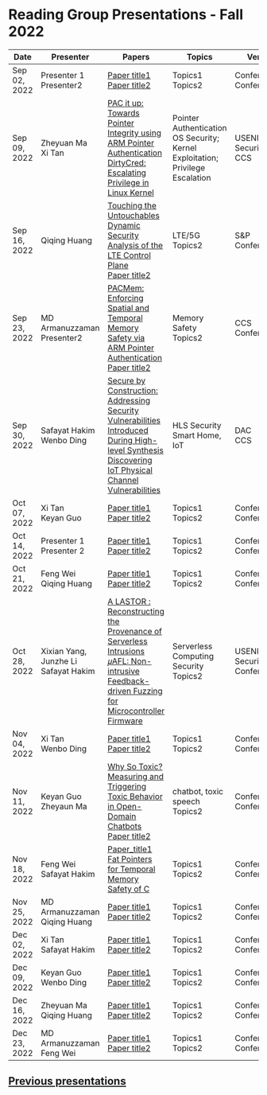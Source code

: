 # Reading Group Presentations - Fall 2022
| Date         | Presenter | Papers                                                                                                                       | Topics                          | Venue              | Year            | Recording     | Slides     |
|--------------|-----------|------------------------------------------------------------------------------------------------------------------------------|---------------------------------|--------------------|-----------------|-----------|--------|
|Sep 02, 2022| Presenter 1 <br> Presenter2 | [Paper title1](link) <br> [Paper title2](Link) | Topics1 <br> Topics2 | Conference1 <br> Conference2 | Year|||
|Sep 09, 2022| Zheyuan Ma <br> Xi Tan | [PAC it up: Towards Pointer Integrity using ARM Pointer Authentication](https://www.usenix.org/system/files/sec19fall_liljestrand_prepub.pdf) <br> [DirtyCred: Escalating Privilege in Linux Kernel](Link) | Pointer Authentication <br> OS Security; Kernel Exploitation; Privilege Escalation | USENIX Security <br> CCS | 2019 <br> 2022 |||
|Sep 16, 2022| Qiqing Huang | [Touching the Untouchables Dynamic Security Analysis of the LTE Control Plane](link) <br> [Paper title2](Link) | LTE/5G <br> Topics2 | S&P <br> Conference2 | 2019|||
|Sep 23, 2022| MD Armanuzzaman <br> Presenter2 | [PACMem: Enforcing Spatial and Temporal Memory Safety via ARM Pointer Authentication](https://hexhive.epfl.ch/publications/files/22CCS2.pdf) <br> [Paper title2](Link) | Memory Safety <br> Topics2 | CCS <br> Conference2 | 2022  <br> Year2 | [Recording](https://buffalo.zoom.us/rec/play/8rA716-BTRyqAeDLoK3N13zu_mb-JktPoJlft-uZ-PyB3WkVSCl9IRmi_5krbU9RPzRtvI9x-99VGkAt.fe4GGiGjBo6JkWEW?autoplay=true&continueMode=true&startTime=1663952374000) | [Slides](https://docs.google.com/presentation/d/10vjUWt1LCwo2faKt56TzK2E67CHquei0bqHPTw9HP90/edit?usp=sharing)|
|Sep 30, 2022| Safayat Hakim <br> Wenbo Ding | [Secure by Construction: Addressing Security Vulnerabilities Introduced During High-level Synthesis](https://dl.acm.org/doi/pdf/10.1145/3489517.3530674) <br> [Discovering IoT Physical Channel Vulnerabilities](https://arxiv.org/abs/2102.01812) | HLS Security <br> Smart Home, IoT | DAC <br> CCS | 2022 <br> 2022 | [Recording](https://ub.hosted.panopto.com/Panopto/Pages/Viewer.aspx?id=916f324c-fef1-4a58-b35b-af20013fed48) | [Slides](https://docs.google.com/presentation/d/1rzGuJ41jzkOpGuj1cmFKfMenaPykCM5s/edit?usp=sharing&ouid=102380299032878098926&rtpof=true&sd=true) |
|Oct 07, 2022| Xi Tan <br>  Keyan Guo | [Paper title1](link) <br> [Paper title2](Link) | Topics1 <br> Topics2 | Conference1 <br> Conference2 | Year1 <br> Year2 | [Recording](link) | [Slides](link)|
|Oct 14, 2022| Presenter 1 <br> Presenter 2 | [Paper title1](link) <br> [Paper title2](Link) | Topics1 <br> Topics2 | Conference1 <br> Conference2 | Year1 <br> Year2 | [Recording](link) | [Slides](link)|
|Oct 21, 2022| Feng Wei <br> Qiqing Huang| [Paper title1](link) <br> [Paper title2](Link) | Topics1 <br> Topics2 | Conference1 <br> Conference2 | Year1 <br> Year2 | [Recording](link) | [Slides](link)|
|Oct 28, 2022| Xixian Yang, Junzhe Li <br>  Safayat Hakim| [A LASTOR : Reconstructing the Provenance of Serverless Intrusions](https://www.usenix.org/system/files/sec22-datta.pdf) <br> [𝜇AFL: Non-intrusive Feedback-driven Fuzzing for Microcontroller Firmware](https://arxiv.org/pdf/2202.03013.pdf) | Serverless Computing Security<br> Topics2 | USENIX Security<br> Conference2 | 2022<br> Year2 | [Recording](link) | [Slides](https://docs.google.com/presentation/d/1C9oVShehcONxmHrUknMGkMOJcTrucjNvmgx8ziiLrxw/edit?usp=sharing) |
|Nov 04, 2022| Xi Tan <br> Wenbo Ding | [Paper title1](link) <br> [Paper title2](Link) | Topics1 <br> Topics2 | Conference1 <br> Conference2 | Year1 <br> Year2 | [Recording](link) | [Slides](link)|
|Nov 11, 2022| Keyan Guo <br> Zheyaun Ma | [Why So Toxic? Measuring and Triggering Toxic Behavior in Open-Domain Chatbots](https://arxiv.org/pdf/2209.03463.pdf) <br> [Paper title2](Link) | chatbot, toxic speech <br> Topics2 | Conference1 <br> Conference2 | Year1 <br> Year2 | [Recording](link) | [Slides](link)|
|Nov 18, 2022| Feng Wei <br> Safayat Hakim| [Paper_title1](link) <br> [Fat Pointers for Temporal Memory Safety of C](Link) | Topics1 <br> Topics2 | Conference1 <br> Conference2 | Year1 <br> Year2 | [Recording](link) | [Slides](link)|
|Nov 25, 2022| MD Armanuzzaman <br> Qiqing Huang | [Paper title1](link) <br> [Paper title2](Link) | Topics1 <br> Topics2 | Conference1 <br> Conference2 | Year1 <br> Year2 | [Recording](link) | [Slides](link)|
|Dec 02, 2022| Xi Tan <br> Safayat Hakim | [Paper title1](link) <br> [Paper title2](Link) | Topics1 <br> Topics2 | Conference1 <br> Conference2 | Year1 <br> Year2 | [Recording](link) | [Slides](link)|
|Dec 09, 2022| Keyan Guo <br> Wenbo Ding | [Paper title1](link) <br> [Paper title2](Link) | Topics1 <br> Topics2 | Conference1 <br> Conference2 | Year1 <br> Year2 | [Recording](link) | [Slides](link)|
|Dec 16, 2022| Zheyuan Ma <br> Qiqing Huang | [Paper title1](link) <br> [Paper title2](Link) | Topics1 <br> Topics2 | Conference1 <br> Conference2 | Year1 <br> Year2 | [Recording](link) | [Slides](link)|
|Dec 23, 2022| MD Armanuzzaman <br> Feng Wei | [Paper title1](link) <br> [Paper title2](Link) | Topics1 <br> Topics2 | Conference1 <br> Conference2 | Year1 <br> Year2 | [Recording](link) | [Slides](link)|



## **[Previous presentations](History.md)**
